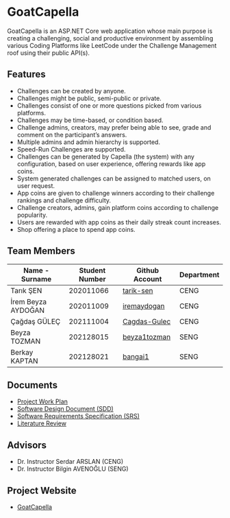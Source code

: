 # GoatCapella
GoatCapella is an ASP.NET Core web application whose main purpose is creating a challenging, social and productive environment by assembling various Coding Platforms like LeetCode under the Challenge Management roof using their public API(s).

## Features
- Challenges can be created by anyone.
- Challenges might be public, semi-public or private.
- Challenges consist of one or more questions picked from various platforms.
- Challenges may be time-based, or condition based.
- Challenge admins, creators, may prefer being able to see, grade and comment on the participant’s answers.
- Multiple admins and admin hierarchy is supported.
- Speed-Run Challenges are supported.
- Challenges can be generated by Capella (the system) with any configuration, based on user experience, offering rewards like app coins.
- System generated challenges can be assigned to matched users, on user request.
- App coins are given to challenge winners according to their challenge rankings and challenge difficulty.
- Challenge creators, admins, gain platform coins according to challenge popularity.
- Users are rewarded with app coins as their daily streak count increases.
- Shop offering a place to spend app coins. 


## Team Members
| Name - Surname | Student Number |  Github Account | Department |
| -------------- | -------------- | --------------- | ---------- |
| Tarık ŞEN          | 202011066 | [tarik-sen](https://github.com/tarik-sen)       | CENG |
| İrem Beyza AYDOĞAN | 202011009 | [iremaydogan](https://github.com/iremaydogan)   | CENG |
| Çağdaş GÜLEÇ       | 202111004 | [Cagdas-Gulec](https://github.com/Cagdas-Gulec) | CENG |
| Beyza TOZMAN       | 202128015 | [beyza1tozman](https://github.com/beyza1tozman) | SENG |
| Berkay KAPTAN      | 202128021 | [bangai1](https://github.com/bangai1)           | SENG |

## Documents 
- [Project Work Plan](https://github.com/CankayaUniversity/ceng-407-408-2024-2025-GoatCapella/wiki/Ceng-407-Project-Work-Plan)
- [Software Design Document (SDD)](https://github.com/CankayaUniversity/ceng-407-408-2024-2025-GoatCapella/blob/main/documents/GoatCapella-SDD.pdf)
- [Software Requirements Specification (SRS)](https://github.com/CankayaUniversity/ceng-407-408-2024-2025-GoatCapella/blob/main/documents/GoatCapella-SRS.pdf)
- [Literature Review](https://github.com/CankayaUniversity/ceng-407-408-2024-2025-GoatCapella/blob/main/documents/LiteratureReview.pdf)

## Advisors
- Dr. Instructor Serdar ARSLAN (CENG)
- Dr. Instructor Bilgin AVENOĞLU (SENG)

## Project Website
- [GoatCapella](https://cahoglc.wixstudio.com/goatcapella)

